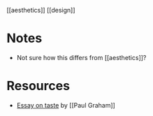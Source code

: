 [[aesthetics]]
[[design]]

# Notes
- Not sure how this differs from [[aesthetics]]?

# Resources
- [Essay on taste](http://www.paulgraham.com/taste.html) by [[Paul Graham]]